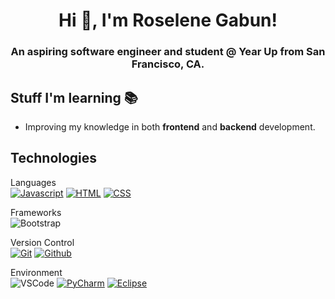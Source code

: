 <h1 align="center"> Hi 👋, I'm Roselene Gabun!</h1>

<h3 align="center">An aspiring software engineer and student @ Year Up from San Francisco, CA.</h3>

## Stuff I'm learning 📚
- Improving my knowledge in both **frontend** and **backend** development.

## Technologies
Languages<br>
[![Javascript](https://img.shields.io/badge/-Javascript-000?style=for-the-badge&logo=javascript)](#) [![HTML](https://img.shields.io/badge/-HTML-000?style=for-the-badge&logo=html5)](#) [![CSS](https://img.shields.io/badge/-CSS-000?style=for-the-badge&logo=css3&logoColor=1572B6)](#) 
<!-- 
![Python](https://img.shields.io/badge/Python-000?style=for-the-badge&logo=python&logoColor=1572B6) [![Java](https://img.shields.io/badge/-Java-000?style=for-the-badge&logo=Java)](#) -->

Frameworks <br>
![Bootstrap](https://img.shields.io/badge/-Bootstrap-000?style=for-the-badge&logo=bootstrap)


Version Control <br>
[![Git](https://img.shields.io/badge/-Git-000?style=for-the-badge&logo=git)](#) [![Github](https://img.shields.io/badge/-Github-000?style=for-the-badge&logo=github)](#)

Environment  
![VSCode](https://img.shields.io/badge/-VSCode-000?style=for-the-badge&logo=visualstudiocode&logoColor=007ACC) [![PyCharm](https://img.shields.io/badge/-PyCharm-000?style=for-the-badge&logo=PyCharm&logoColor=449e48)](#) [![Eclipse](https://img.shields.io/badge/-Eclipse-000?style=for-the-badge&logo=Eclipse&logoColor=443583)](#)
